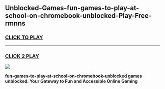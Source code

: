 
## Unblocked-Games-fun-games-to-play-at-school-on-chromebook-unblocked-Play-Free-rmnns
<h3>
<a href="https://premium76.site?title=fun-games-to-play-at-school-on-chromebook-unblocked&ref=22A">CLICK TO PLAY</a></h3>
<hr>

<h3>
<a href="https://premium76.site?title=fun-games-to-play-at-school-on-chromebook-unblocked&ref=22A">CLICK 2 PLAY</a>
  
</h3>

<a href="https://premium76.site?title=fun-games-to-play-at-school-on-chromebook-unblocked&ref=22A"><img src="https://clearcache.store/games.png"></a>


**fun-games-to-play-at-school-on-chromebook-unblocked games unblocked: Your Gateway to Fun and Accessible Online Gaming**
